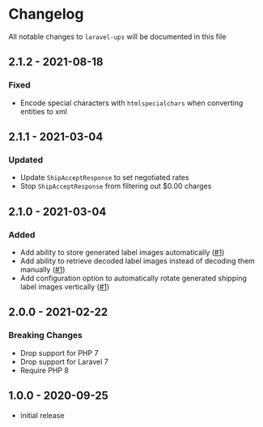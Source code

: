 # Changelog

All notable changes to `laravel-ups` will be documented in this file

## 2.1.2 - 2021-08-18
### Fixed
- Encode special characters with `htmlspecialchars` when converting entities to xml

## 2.1.1 - 2021-03-04
### Updated
- Update `ShipAcceptResponse` to set negotiated rates
- Stop `ShipAcceptResponse` from filtering out $0.00 charges

## 2.1.0 - 2021-03-04
### Added
- Add ability to store generated label images automatically ([#1](https://github.com/rawilk/laravel-ups/issues/1))
- Add ability to retrieve decoded label images instead of decoding them manually ([#1](https://github.com/rawilk/laravel-ups/issues/1))
- Add configuration option to automatically rotate generated shipping label images vertically ([#1](https://github.com/rawilk/laravel-ups/issues/1))

## 2.0.0 - 2021-02-22
### Breaking Changes
- Drop support for PHP 7
- Drop support for Laravel 7
- Require PHP 8

## 1.0.0 - 2020-09-25

- initial release
